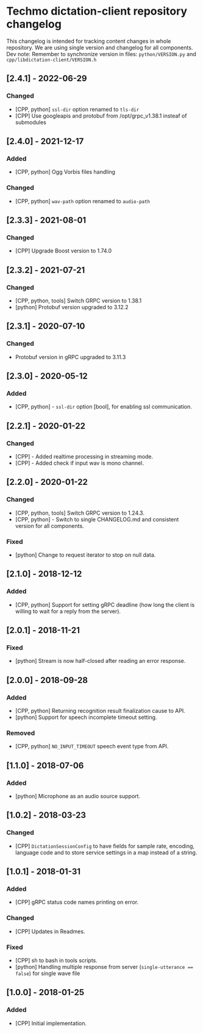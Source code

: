 # Techmo dictation-client repository changelog

This changelog is intended for tracking content changes in whole repository.
We are using single version and changelog for all components.
Dev note: Remember to synchronize version in files: `python/VERSION.py` and `cpp/libdictation-client/VERSION.h`

## [2.4.1] - 2022-06-29
### Changed
 - [CPP, python] `ssl-dir` option renamed to `tls-dir`
 - [CPP] Use googleapis and protobuf from /opt/grpc_v1.38.1 insteaf of submodules

## [2.4.0] - 2021-12-17
### Added
 - [CPP, python] Ogg Vorbis files handling
### Changed
 - [CPP, python] `wav-path` option renamed to `audio-path`

## [2.3.3] - 2021-08-01
### Changed
 - [CPP] Upgrade Boost version to 1.74.0

## [2.3.2] - 2021-07-21
### Changed
 - [CPP, python, tools] Switch GRPC version to 1.38.1
 - [python] Protobuf version upgraded to 3.12.2


## [2.3.1] - 2020-07-10
### Changed
 - Protobuf version in gRPC upgraded to 3.11.3

## [2.3.0] - 2020-05-12
### Added
 - [CPP, python] - `ssl-dir` option [bool], for enabling ssl communication.

## [2.2.1] - 2020-01-22
### Changed
 - [CPP] - Added realtime processing in streaming mode.
 - [CPP] - Added check if input wav is mono channel.

## [2.2.0] - 2020-01-22
### Changed
 - [CPP, python, tools] Switch GRPC version to 1.24.3.
 - [CPP, python] - Switch to single CHANGELOG.md and consistent version for all components.

### Fixed
 - [python] Change to request iterator to stop on null data.


## [2.1.0] - 2018-12-12
### Added
- [CPP, python] Support for setting gRPC deadline (how long the client is willing to wait for a reply from the server).


## [2.0.1] - 2018-11-21
### Fixed
- [python] Stream is now half-closed after reading an error response.


## [2.0.0] - 2018-09-28
### Added
- [CPP, python] Returning recognition result finalization cause to API.
- [python] Support for speech incomplete timeout setting.

### Removed
- [CPP, python] `NO_INPUT_TIMEOUT` speech event type from API.


## [1.1.0] - 2018-07-06
### Added
- [python] Microphone as an audio source support.


## [1.0.2] - 2018-03-23
### Changed
- [CPP] `DictationSessionConfig` to have fields for sample rate, encoding, language code and to store service settings in a map instead of a string.


## [1.0.1] - 2018-01-31
### Added
- [CPP] gRPC status code names printing on error.

### Changed
- [CPP] Updates in Readmes.

### Fixed
- [CPP] sh to bash in tools scripts.
- [python] Handling multiple response from server (`single-utterance == false`) for single wave file


## [1.0.0] - 2018-01-25
### Added
- [CPP] Initial implementation.
